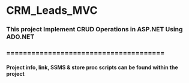 # CRM_Leads_MVC

### This project Implement CRUD Operations in ASP.NET Using ADO.NET

### ======================================

#### Project info, link, SSMS & store proc scripts can be found within the project
